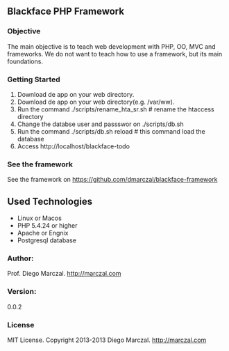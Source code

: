 ## Blackface PHP Framework

### Objective
The main objective is to teach web development with PHP, OO, MVC and frameworks. We do not want to teach how to use a framework, but its main foundations.

### Getting Started

1. Download de app on your web directory.
2. Download de app on your web directory(e.g. /var/ww).
3. Run the command ./scripts/rename_hta_sr.sh # rename the htaccess directory
4. Change the databse user and passswor on ./scripts/db.sh
5. Run the command ./scripts/db.sh reload # this command load the database  
6. Access http://localhost/blackface-todo

### See the framework

See the framework on https://github.com/dmarczal/blackface-framework

## Used Technologies

* Linux or Macos
* PHP 5.4.24 or higher
* Apache or Engnix
* Postgresql database

### Author:
  Prof. Diego Marczal. http://marczal.com

### Version:
  0.0.2

### License
  MIT License. Copyright 2013-2013 Diego Marczal. http://marczal.com
